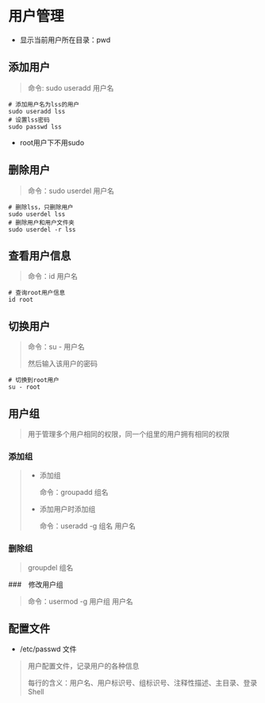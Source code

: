 # 用户管理

- 显示当前用户所在目录：pwd

## 添加用户

> 命令: sudo useradd 用户名

```shell
# 添加用户名为lss的用户
sudo useradd lss
# 设置lss密码
sudo passwd lss
```

- root用户下不用sudo

## 删除用户

> 命令：sudo userdel 用户名

```shell
# 删除lss，只删除用户
sudo userdel lss
# 删除用户和用户文件夹
sudo userdel -r lss
```

## 查看用户信息

> 命令：id 用户名

```shell
# 查询root用户信息
id root
```

## 切换用户

> 命令：su - 用户名
>
> 然后输入该用户的密码

```shell
# 切换到root用户
su - root
```

## 用户组

> 用于管理多个用户相同的权限，同一个组里的用户拥有相同的权限

### 添加组

> - 添加组
>
>   命令：groupadd 组名
>
> - 添加用户时添加组
>
>   命令：useradd -g 组名 用户名

### 删除组

> groupdel 组名

###　修改用户组

> 命令：usermod -g 用户组 用户名

## 配置文件

- /etc/passwd 文件

> 用户配置文件，记录用户的各种信息
>
> 
>
> 每行的含义：用户名、用户标识号、组标识号、注释性描述、主目录、登录Shell